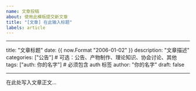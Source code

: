 ```yaml
---
name: 文章投稿
about: 使用此模板提交新文章
title: "[文章] 在此输入标题"
labels: article
---
```


<!--
请按照以下格式填写文章内容。
请不要修改 "---" 标记和字段名称。
只需修改引号内的内容和正文部分。
注意：在“---”范围中，请使用英文标点符号（: , " 等），请留意一些标点和空格，如author: "你的名字"，请不要写成author：你的名字
-->

---

title: "文章标题"
date: {{ now.Format "2006-01-02" }}
description: "文章描述"
categories: ["公告"] # 可选：公告、产物制作、理论知识、协会讨论、其他
tags: ["auth: 你的名字"] # 必须包含 auth 标签
author: "你的名字"
draft: false

---

在此处写入文章正文...

<!--
支持 Markdown 格式：
- 使用 # 表示标题
- 使用 ** ** 表示粗体
- 使用 * * 表示斜体
- 使用 ``` ``` 表示代码块
- 使用 $ $ 表示公式
- 更多格式请参考：https://www.markdownguide.org/basic-syntax/

markdown每段间应该空一行，如：

✅正确示例：

## 标题

第一行

第二行

❌错误示例：

## 标题
第一行
第二行

-->
